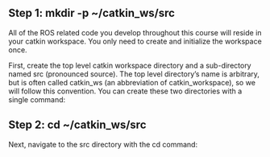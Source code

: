 ## Step 1: mkdir -p ~/catkin_ws/src

All of the ROS related code you develop throughout this course will reside in your catkin workspace. You only need to create and initialize the workspace once. 

First, create the top level catkin workspace directory and a sub-directory named src (pronounced source). The top level directory’s name is arbitrary, but is often called catkin_ws (an abbreviation of catkin_workspace), so we will follow this convention. You can create these two directories with a single command:

## Step 2: cd ~/catkin_ws/src

Next, navigate to the src directory with the cd command:
